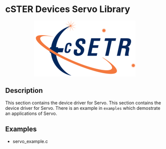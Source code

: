 # cSTER Devices Servo Library

<div align="center">
  <a href="https://github.com/amartinezacosta/cSTER-devices">
    <!-- ![](cSTER_logo.png) --> <!--Using image path in Doxyfile-->
 <img src="../resources/images/cSTER_logo.png" alt="Logo">
  </a>
</div>

## Description
This section contains the device driver for Servo. This section contains the device driver for Servo. There is an example in  `examples` which demostrate an applications of Servo.

## Examples
- servo_example.c
